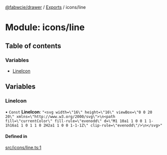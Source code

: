 [@fabwcie/drawer](../README.md) / [Exports](../modules.md) / icons/line

# Module: icons/line

## Table of contents

### Variables

- [LineIcon](icons_line.md#lineicon)

## Variables

### LineIcon

• `Const` **LineIcon**: ``"<svg width=\"16\" height=\"16\" viewBox=\"0 0 20 20\" xmlns=\"http://www.w3.org/2000/svg\">\n<path fill=\"currentColor\" fill-rule=\"evenodd\" d=\"M1 10a1 1 0 0 1 1-1h16a1 1 0 1 1 0 2H2a1 1 0 0 1-1-1Z\" clip-rule=\"evenodd\"/>\n</svg>"``

#### Defined in

[src/icons/line.ts:1](https://github.com/fabwcie/drawer/blob/master/src/icons/line.ts#L1)
